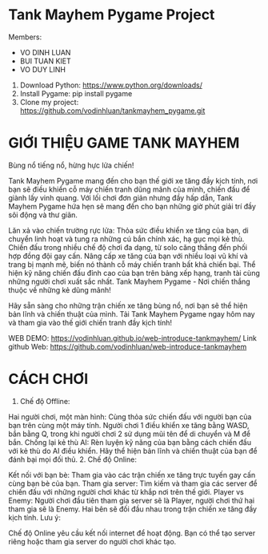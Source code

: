 # Tank Mayhem Pygame Project
Members:
- VO DINH LUAN
- BUI TUAN KIET
- VO DUY LINH
1. Download Python:
https://www.python.org/downloads/
2. Install Pygame:
pip install pygame
3. Clone my project:
https://github.com/vodinhluan/tankmayhem_pygame.git

# GIỚI THIỆU GAME TANK MAYHEM
Bùng nổ tiếng nổ, hừng hực lửa chiến!

Tank Mayhem Pygame mang đến cho bạn thế giới xe tăng đầy kịch tính, nơi bạn sẽ điều khiển cỗ máy chiến tranh dũng mãnh của mình, chiến đấu để giành lấy vinh quang. Với lối chơi đơn giản nhưng đầy hấp dẫn, Tank Mayhem Pygame hứa hẹn sẽ mang đến cho bạn những giờ phút giải trí đầy sôi động và thư giãn.

Lăn xả vào chiến trường rực lửa:
Thỏa sức điều khiển xe tăng của bạn, di chuyển linh hoạt và tung ra những cú bắn chính xác, hạ gục mọi kẻ thù.
Chiến đấu trong nhiều chế độ chơi đa dạng, từ solo căng thẳng đến phối hợp đồng đội gay cấn.
Nâng cấp xe tăng của bạn với nhiều loại vũ khí và trang bị mạnh mẽ, biến nó thành cỗ máy chiến tranh bất khả chiến bại.
Thể hiện kỹ năng chiến đấu đỉnh cao của bạn trên bảng xếp hạng, tranh tài cùng những người chơi xuất sắc nhất.
Tank Mayhem Pygame - Nơi chiến thắng thuộc về những kẻ dũng mãnh!

Hãy sẵn sàng cho những trận chiến xe tăng bùng nổ, nơi bạn sẽ thể hiện bản lĩnh và chiến thuật của mình. Tải Tank Mayhem Pygame ngay hôm nay và tham gia vào thế giới chiến tranh đầy kịch tính!

WEB DEMO: https://vodinhluan.github.io/web-introduce-tankmayhem/
Link github Web: https://github.com/vodinhluan/web-introduce-tankmayhem

# CÁCH CHƠI
1. Chế độ Offline:

Hai người chơi, một màn hình: Cùng thỏa sức chiến đấu với người bạn của bạn trên cùng một máy tính. Người chơi 1 điều khiển xe tăng bằng WASD, bắn bằng Q, trong khi người chơi 2 sử dụng mũi tên để di chuyển và M để bắn.
Chống lại kẻ thù AI: Rèn luyện kỹ năng của bạn bằng cách chiến đấu với kẻ thù do AI điều khiển. Hãy thể hiện bản lĩnh và chiến thuật của bạn để đánh bại mọi đối thủ.
2. Chế độ Online:

Kết nối với bạn bè: Tham gia vào các trận chiến xe tăng trực tuyến gay cấn cùng bạn bè của bạn.
Tham gia server: Tìm kiếm và tham gia các server để chiến đấu với những người chơi khác từ khắp nơi trên thế giới.
Player vs Enemy: Người chơi đầu tiên tham gia server sẽ là Player, người chơi thứ hai tham gia sẽ là Enemy. Hai bên sẽ đối đầu nhau trong trận chiến xe tăng đầy kịch tính.
Lưu ý:

Chế độ Online yêu cầu kết nối internet để hoạt động.
Bạn có thể tạo server riêng hoặc tham gia server do người chơi khác tạo.

